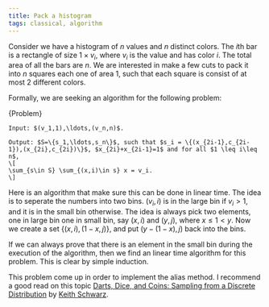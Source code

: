 ```yaml
---
title: Pack a histogram
tags: classical, algorithm
---
```

 
Consider we have a histogram of $n$ values and $n$ distinct colors. The $i$th bar is a rectangle of size $1\times v_i$, where $v_i$ is the value and has color $i$. The total area of all the bars are $n$. We are interested in make a few cuts to pack it into $n$ squares each one of area $1$, such that each square is consist of at most $2$ different colors.

Formally, we are seeking an algorithm for the following problem:

{Problem}

	Input: $(v_1,1),\ldots,(v_n,n)$.

	Output: $S=\{s_1,\ldots,s_n\}$, such that $s_i = \{(x_{2i-1},c_{2i-1}),(x_{2i},c_{2i})\}$, $x_{2i}+x_{2i-1}=1$ and for all $1 \leq i\leq n$, 
	\[
	\sum_{s\in S} \sum_{(x,i)\in s} x = v_i.
	\]

Here is an algorithm that make sure this can be done in linear time. The idea is to seperate the numbers into two bins. $(v_i,i)$ is in the large bin if $v_i > 1$, and it is in the small bin otherwise. 
The idea is always pick two elements, one in large bin one in small bin, say $(x,i)$ and $(y,j)$, where $x\leq 1< y$. Now we create a set $\{(x,i),(1-x,j)\}$, and put $(y-(1-x),j)$ back into the bins. 

If we can always prove that there is an element in the small bin during the execution of the algorithm, then we find an linear time algorithm for this problem. This is clear by simple induction.

This problem come up in order to implement the alias method. I recommend a good read on this topic [Darts, Dice, and Coins: Sampling from a Discrete Distribution](http://www.keithschwarz.com/darts-dice-coins/) by [Keith Schwarz](http://www.keithschwarz.com).